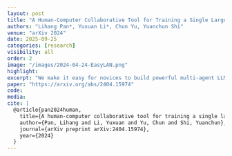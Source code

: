```yaml
---
layout: post
title: "A Human-Computer Collaborative Tool for Training a Single Large Language Model Agent into a Network through Few Examples"
authors: "Lihang Pan*, Yuxuan Li*, Chun Yu, Yuanchun Shi"
venue: "arXiv 2024"
date: 2025-09-25
categories: [research]
visibility: all
order: 2
image: "/images/2024-04-24-EasyLAN.png"
highlight:
excerpt: "We make it easy for novices to build powerful multi-agent LLM systems (MAS). We introduce EasyLAN, a human–AI collaborative system that helps users construct MAS using only a few examples."
paper: "https://arxiv.org/abs/2404.15974"
code:
media:
cite: |
  @article{pan2024human,
    title={A human-computer collaborative tool for training a single large language model agent into a network through few examples},
    author={Pan, Lihang and Li, Yuxuan and Yu, Chun and Shi, Yuanchun},
    journal={arXiv preprint arXiv:2404.15974},
    year={2024}
  }
---
```

